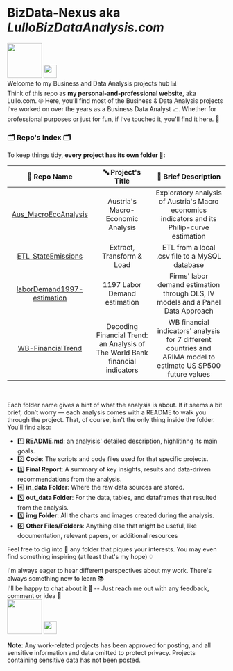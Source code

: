 # BizData-Nexus aka _LulloBizDataAnalysis.com_
<a href="mailto:lucagabri98@live.it"><img src="https://img.shields.io/badge/lucagabri98-c71610?style=flat&logo=gmail&logoColor=white" width="80"></a>
<a href="la-databizanalyst"><img src="https://img.shields.io/badge/%40LA-0E76A8?style=flat&logo=linkedin&logoColor=white" width="30"></a>  
Welcome to my Business and Data Analysis projects hub 📊  
Think of this repo as **my personal-and-professional website**, aka Lullo.com. 🌐 Here, you’ll find most of the Business & Data Analysis projects I’ve worked on over the years as a Business Data Analyst 📈. Whether for professional purposes or just for fun, if I’ve touched it, you'll find it here. 🔢  

### 🗂️ Repo's Index 🗂️
To keep things tidy, **every project has its own folder 📁:**
  
| 📁 Repo Name | 🔤 Project's Title | 💬 Brief Description |
| :---:        | :---:              | :---:                |
| [Aus_MacroEcoAnalysis](https://github.com/Lulloooo/BizData-Nexus/tree/main/Aus-MacroEcoAnalysis) | Austria's Macro-Economic Analysis | Exploratory analysis of Austria's Macro economics indicators and its Philip-curve estimation |
| [ETL_StateEmissions](https://github.com/Lulloooo/BizData-Nexus/tree/main/ETL_StateEmission) | Extract, Transform & Load | ETL from a local .csv file to a MySQL database |
| [laborDemand1997-estimation](https://github.com/Lulloooo/BizData-Nexus/tree/main/laborDemand1997-estimation) | 1197 Labor Demand estimation | Firms' labor demand estimation through OLS, IV models and a Panel Data Approach |
| [WB-FinancialTrend](https://github.com/Lulloooo/BizData-Nexus/tree/main/WB-FinancialTrends) | Decoding Financial Trend: an Analysis of The World Bank financial indicators | WB financial indicators' analysis for 7 different countries and ARIMA model to estimate US SP500 future values |
<br>   
    
Each folder name gives a hint of what the analysis is about. If it seems a bit brief, don’t worry — each analysis comes with a README to walk you through the project. That, of course, isn't the only thing inside the folder. You'll find also:

- 1️⃣ **README.md**: an analyisis' detailed description, highlitinhg its main goals.
- 2️⃣ **Code**: The scripts and code files used for that specific projects.
- 3️⃣ **Final Report**: A summary of key insights, results and data-driven recommendations from the analysis.
- 4️⃣ **in_data Folder**: Where the raw data sources are stored.
- 5️⃣ **out_data Folder**: For the data, tables, and dataframes that resulted from the analysis.
- 5️⃣ **img Folder**: All the charts and images created during the analysis.
- 6️⃣ **Other Files/Folders**: Anything else that might be useful, like documentation, relevant papers, or additional resources

Feel free to dig into 🔎 any folder that piques your interests. You may even find something inspiring (at least that's my hope) 💡 
  
I'm always eager to hear different perspectives about my work. There's always something new to learn 📚  
I'll be happy to chat about it 💬 -- Just reach me out with any feedback, comment or idea 📩   
<a href="mailto:lucagabri98@live.it"><img src="https://img.shields.io/badge/lucagabri98-c71610?style=flat&logo=gmail&logoColor=white" width="80"></a>
<a href="la-databizanalyst"><img src="https://img.shields.io/badge/%40LA-0E76A8?style=flat&logo=linkedin&logoColor=white" width="30"></a>
  
**Note**: Any work-related projects has been approved for posting, and all sensitive information and data omitted to protect privacy. Projects containing sensitive data has not been posted. 

